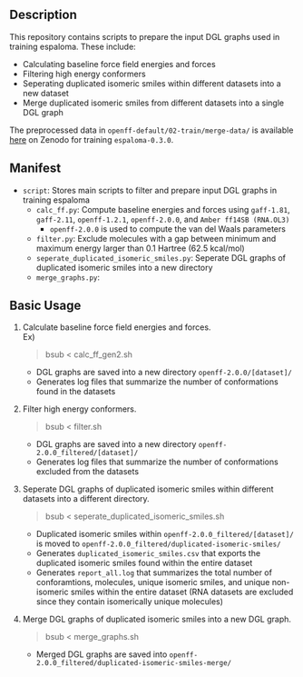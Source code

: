 ## Description
This repository contains scripts to prepare the input DGL graphs used in training espaloma. These include:

- Calculating baseline force field energies and forces
- Filtering high energy conformers
- Seperating duplicated isomeric smiles within different datasets into a new dataset
- Merge duplicated isomeric smiles from different datasets into a single DGL graph

The preprocessed data in `openff-default/02-train/merge-data/` is available [here](https://doi.org/10.5281/zenodo.8150601) on Zenodo for training `espaloma-0.3.0`.

## Manifest
- `script`: Stores main scripts to filter and prepare input DGL graphs in training espaloma
    - `calc_ff.py`: Compute baseline energies and forces using `gaff-1.81`, `gaff-2.11`, `openff-1.2.1`, `openff-2.0.0`, and `Amber ff14SB (RNA.OL3)`
        - `openff-2.0.0` is used to compute the van del Waals parameters
    - `filter.py`: Exclude molecules with a gap between minimum and maximum energy larger than 0.1 Hartree (62.5 kcal/mol)
    - `seperate_duplicated_isomeric_smiles.py`: Seperate DGL graphs of duplicated isomeric smiles into a new directory
    - `merge_graphs.py`: 

## Basic Usage
1. Calculate baseline force field energies and forces.  
    Ex)
    >bsub < calc_ff_gen2.sh
    
    - DGL graphs are saved into a new directory `openff-2.0.0/[dataset]/`
    - Generates log files that summarize the number of conformations found in the datasets

2. Filter high energy conformers. 
    >bsub < filter.sh

    - DGL graphs are saved into a new directory `openff-2.0.0_filtered/[dataset]/`
    - Generates log files that summarize the number of conformations excluded from the datasets

3. Seperate DGL graphs of duplicated isomeric smiles within different datasets into a different directory.
    >bsub < seperate_duplicated_isomeric_smiles.sh

    - Duplicated isomeric smiles within `openff-2.0.0_filtered/[dataset]/` is moved to `openff-2.0.0_filtered/duplicated-isomeric-smiles/`
    - Generates `duplicated_isomeric_smiles.csv` that exports the duplicated isomeric smiles found within the entire dataset
    - Generates `report_all.log` that summarizes the total number of conforamtions, molecules, unique isomeric smiles, and unique non-isomeric smiles within the entire dataset (RNA datasets are excluded since they contain isomerically unique molecules)

4. Merge DGL graphs of duplicated isomeric smiles into a new DGL graph.
    >bsub < merge_graphs.sh

    - Merged DGL graphs are saved into `openff-2.0.0_filtered/duplicated-isomeric-smiles-merge/`
